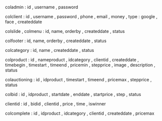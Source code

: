 coladmin :  id , username , password

colclient : id , username , password , phone , email , money , type : google , face  , createddate

colslide , colmenu : id, name, orderby , createddate , status

colfooter : id, name, orderby , createddate , status

colcategory : id, name , createddate , status

colproduct : id , nameproduct , idcategory , clientid , createddate , timebegin , timestart , timeend , pricemin , stepprice , image , description , status 

colauctioning : id , idproduct , timestart , timeend , pricemax , stepprice , status

colbid : id , idproduct , startdate , enddate , startprice , step , status 

clientid : id , bidid , clientid , price , time , iswinner


colcomplete : id , idproduct , idcategory , clientid , createddate , pricemax






